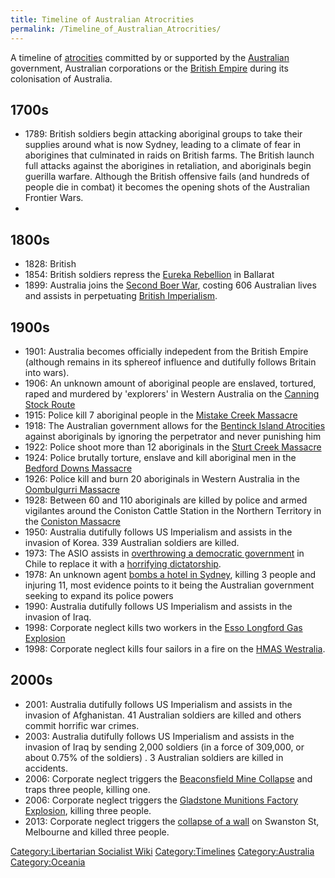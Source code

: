 ```yaml
---
title: Timeline of Australian Atrocrities
permalink: /Timeline_of_Australian_Atrocrities/
---
```


A timeline of [atrocities](Crimes_Against_Humanity "wikilink") committed
by or supported by the [Australian](Australia "wikilink") government,
Australian corporations or the [British
Empire](British_Empire "wikilink") during its colonisation of Australia.

## 1700s

- 1789: British soldiers begin attacking aboriginal groups to take their
  supplies around what is now Sydney, leading to a climate of fear in
  aborigines that culminated in raids on British farms. The British
  launch full attacks against the aborigines in retaliation, and
  aboriginals begin guerilla warfare. Although the British offensive
  fails (and hundreds of people die in combat) it becomes the opening
  shots of the Australian Frontier Wars.
-

## 1800s

- 1828: British
- 1854: British soldiers repress the [Eureka
  Rebellion](Eureka_Rebellion "wikilink") in Ballarat
- 1899: Australia joins the [Second Boer
  War](Second_Boer_War "wikilink"), costing 606 Australian lives and
  assists in perpetuating [British
  Imperialism](Timeline_of_British_Imperialism "wikilink").

## 1900s

- 1901: Australia becomes officially indepedent from the British Empire
  (although remains in its sphereof influence and dutifully follows
  Britain into wars).
- 1906: An unknown amount of aboriginal people are enslaved, tortured,
  raped and murdered by 'explorers' in Western Australia on the [Canning
  Stock Route](Canning_Stock_Route_(Western_Australia) "wikilink")
- 1915: Police kill 7 aboriginal people in the [Mistake Creek
  Massacre](Mistake_Creek_Massacre "wikilink")
- 1918: The Australian government allows for the [Bentinck Island
  Atrocities](Bentinck_Island_Atrocities "wikilink") against aboriginals
  by ignoring the perpetrator and never punishing him
- 1922: Police shoot more than 12 aboriginals in the [Sturt Creek
  Massacre](Sturt_Creek_Massacre "wikilink")
- 1924: Police brutally torture, enslave and kill aboriginal men in the
  [Bedford Downs Massacre](Bedford_Downs_Massacre "wikilink")
- 1926: Police kill and burn 20 aboriginals in Western Australia in the
  [Oombulgurri Massacre](Oombulgurri_Massacre "wikilink")
- 1928: Between 60 and 110 aboriginals are killed by police and armed
  vigilantes around the Coniston Cattle Station in the Northern
  Territory in the [Coniston Massacre](Coniston_Massacre "wikilink")
- 1950: Australia dutifully follows US Imperialism and assists in the
  invasion of Korea. 339 Australian soldiers are killed.
- 1973: The ASIO assists in [overthrowing a democratic
  government](Chilean_Military_Coup_(1973) "wikilink") in Chile to
  replace it with a [horrifying
  dictatorship](Pinochet_Dictatorship "wikilink").
- 1978: An unknown agent [bombs a hotel in
  Sydney](Sydney_Hilton_Hotel_Bombing "wikilink"), killing 3 people and
  injuring 11, most evidence points to it being the Australian
  government seeking to expand its police powers
- 1990: Australia dutifully follows US Imperialism and assists in the
  invasion of Iraq.
- 1998: Corporate neglect kills two workers in the [Esso Longford Gas
  Explosion](Esso_Longford_Gas_Explosion "wikilink")
- 1998: Corporate neglect kills four sailors in a fire on the [HMAS
  Westralia](HMAS_Westralia_Fire "wikilink").

## 2000s

- 2001: Australia dutifully follows US Imperialism and assists in the
  invasion of Afghanistan. 41 Australian soldiers are killed and others
  commit horrific war crimes.
- 2003: Australia dutifully follows US Imperialism and assists in the
  invasion of Iraq by sending 2,000 soldiers (in a force of 309,000, or
  about 0.75% of the soldiers) . 3 Australian soldiers are killed in
  accidents.
- 2006: Corporate neglect triggers the [Beaconsfield Mine
  Collapse](Beaconsfield_Mine_Collapse_(2006) "wikilink") and traps
  three people, killing one.
- 2006: Corporate neglect triggers the [Gladstone Munitions Factory
  Explosion](Gladstone_Munitions_Factory_Explosion_(2006) "wikilink"),
  killing three people.
- 2013: Corporate neglect triggers the [collapse of a
  wall](Swanston_St_Wall_Collapse_(2013) "wikilink") on Swanston St,
  Melbourne and killed three people.

[Category:Libertarian Socialist
Wiki](Category:Libertarian_Socialist_Wiki "wikilink")
[Category:Timelines](Category:Timelines "wikilink")
[Category:Australia](Category:Australia "wikilink")
[Category:Oceania](Category:Oceania "wikilink")